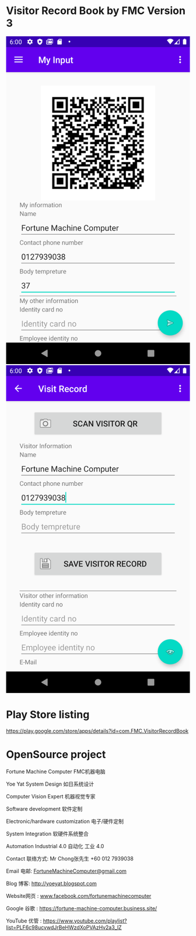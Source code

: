 # Visitor Record Book by FMC Version 3

![Alt text](screenshot/Screenshot_1590386407.png?raw=true "My Input")
![Alt text](screenshot/Screenshot_1590386451.png?raw=true "Record Visitor")

# Play Store listing
https://play.google.com/store/apps/details?id=com.FMC.VisitorRecordBook

# OpenSource project




Fortune Machine Computer FMC机器电脑

Yoe Yat System Design 如日系统设计





Computer Vision Expert 机器视觉专家

Software development 软件定制

Electronic/hardware customization 电子/硬件定制

System Integration 软硬件系统整合

Automation Industrial 4.0 自动化 工业 4.0





Contact 联络方式: Mr Chong张先生 +60 012 7939038

Email 电邮: FortuneMachineComputer@gmail.com


Blog 博客: http://yoeyat.blogspot.com

Website网页 : www.facebook.com/fortunemachinecomputer

Google 谷歌 : https://fortune-machine-computer.business.site/

YouTube 优管 : https://www.youtube.com/playlist?list=PLF6c98ucvwdJrBeHWzdXoPVAzHv2a3_lZ
